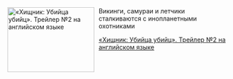 <!--2025-05-24 11:00:42-->
<div class="yb">
  <div class="rss kino_kino"><a href="https://www.kino-teatr.ru/video/49748/" title="«Хищник: Убийца убийц». Трейлер №2 на английском языке"><img src="https://www.kino-teatr.ru/video/8/4/49748/poster.jpg" width="196" height="147" align="left" hspace="5" style="margin: 0px 10px 0px 5px" alt="«Хищник: Убийца убийц». Трейлер №2 на английском языке"/></a>Викинги, самураи и летчики сталкиваются с инопланетными охотниками <p class="titl"><a href="https://www.kino-teatr.ru/video/49748/">«Хищник: Убийца убийц». Трейлер №2 на английском языке</a></p></div>
</div>
